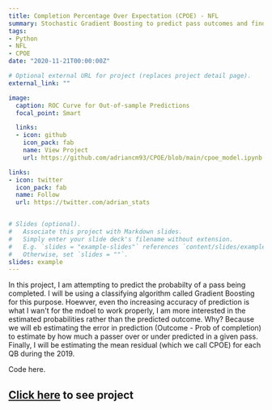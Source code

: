 ```yaml
---
title: Completion Percentage Over Expectation (CPOE) - NFL
summary: Stochastic Gradient Boosting to predict pass outcomes and find completion probability. NFL Analytics..
tags:
- Python
- NFL
- CPOE
date: "2020-11-21T00:00:00Z"

# Optional external URL for project (replaces project detail page).
external_link: ""

image:
  caption: ROC Curve for Out-of-sample Predictions
  focal_point: Smart

  links:
  - icon: github
    icon_pack: fab
    name: View Project
    url: https://github.com/adriancm93/CPOE/blob/main/cpoe_model.ipynb

links:
- icon: twitter
  icon_pack: fab
  name: Follow
  url: https://twitter.com/adrian_stats


# Slides (optional).
#   Associate this project with Markdown slides.
#   Simply enter your slide deck's filename without extension.
#   E.g. `slides = "example-slides"` references `content/slides/example-slides.md`.
#   Otherwise, set `slides = ""`.
slides: example
---
```

In this project, I am attempting to predict the probabilty of a pass being completed. I will be using a classifying algorithm called Gradient Boosting for this purpose. Hoewver, even tho increasing accuracy of prediction is what I wan't for the mdoel to work properly, I am more interested in the estimated probabilities rather than the predicted outcome. Why? Because we will eb estimating the error in prediction (Outcome - Prob of completion) to estimate by how much a passer over or under predicted in a given pass. Finally, I will be estimating the mean residual (which we call CPOE) for each QB during the 2019.

Code here.

## **[Click here](https://github.com/adriancm93/CPOE/blob/main/cpoe_model.ipynb) to see project**
